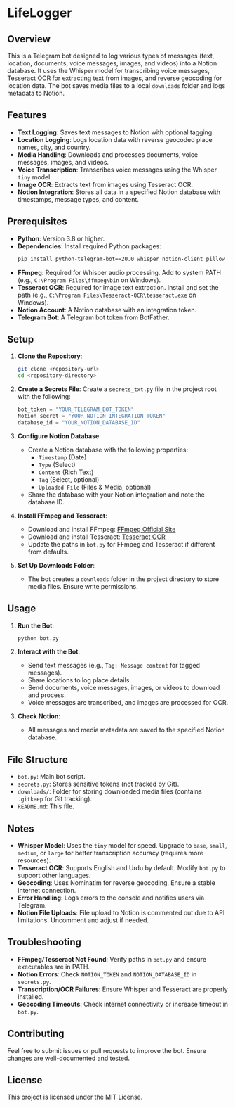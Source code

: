 ﻿# LifeLogger

## Overview
This is a Telegram bot designed to log various types of messages (text, location, documents, voice messages, images, and videos) into a Notion database. It uses the Whisper model for transcribing voice messages, Tesseract OCR for extracting text from images, and reverse geocoding for location data. The bot saves media files to a local `downloads` folder and logs metadata to Notion.

## Features
- **Text Logging**: Saves text messages to Notion with optional tagging.
- **Location Logging**: Logs location data with reverse geocoded place names, city, and country.
- **Media Handling**: Downloads and processes documents, voice messages, images, and videos.
- **Voice Transcription**: Transcribes voice messages using the Whisper `tiny` model.
- **Image OCR**: Extracts text from images using Tesseract OCR.
- **Notion Integration**: Stores all data in a specified Notion database with timestamps, message types, and content.

## Prerequisites
- **Python**: Version 3.8 or higher.
- **Dependencies**: Install required Python packages:
  ```bash
  pip install python-telegram-bot==20.0 whisper notion-client pillow pytesseract opencv-python numpy geopy
  ```
- **FFmpeg**: Required for Whisper audio processing. Add to system PATH (e.g., `C:\Program Files\ffmpeg\bin` on Windows).
- **Tesseract OCR**: Required for image text extraction. Install and set the path (e.g., `C:\Program Files\Tesseract-OCR\tesseract.exe` on Windows).
- **Notion Account**: A Notion database with an integration token.
- **Telegram Bot**: A Telegram bot token from BotFather.

## Setup
1. **Clone the Repository**:
   ```bash
   git clone <repository-url>
   cd <repository-directory>
   ```

2. **Create a Secrets File**:
   Create a `secrets_txt.py` file in the project root with the following:
   ```python
   bot_token = "YOUR_TELEGRAM_BOT_TOKEN"
   Notion_secret = "YOUR_NOTION_INTEGRATION_TOKEN"
   database_id = "YOUR_NOTION_DATABASE_ID"
   ```

3. **Configure Notion Database**:
   - Create a Notion database with the following properties:
     - `Timestamp` (Date)
     - `Type` (Select)
     - `Content` (Rich Text)
     - `Tag` (Select, optional)
     - `Uploaded File` (Files & Media, optional)
   - Share the database with your Notion integration and note the database ID.

4. **Install FFmpeg and Tesseract**:
   - Download and install FFmpeg: [FFmpeg Official Site](https://ffmpeg.org/download.html)
   - Download and install Tesseract: [Tesseract OCR](https://github.com/tesseract-ocr/tesseract)
   - Update the paths in `bot.py` for FFmpeg and Tesseract if different from defaults.

5. **Set Up Downloads Folder**:
   - The bot creates a `downloads` folder in the project directory to store media files. Ensure write permissions.

## Usage
1. **Run the Bot**:
   ```bash
   python bot.py
   ```
2. **Interact with the Bot**:
   - Send text messages (e.g., `Tag: Message content` for tagged messages).
   - Share locations to log place details.
   - Send documents, voice messages, images, or videos to download and process.
   - Voice messages are transcribed, and images are processed for OCR.

3. **Check Notion**:
   - All messages and media metadata are saved to the specified Notion database.

## File Structure
- `bot.py`: Main bot script.
- `secrets.py`: Stores sensitive tokens (not tracked by Git).
- `downloads/`: Folder for storing downloaded media files (contains `.gitkeep` for Git tracking).
- `README.md`: This file.

## Notes
- **Whisper Model**: Uses the `tiny` model for speed. Upgrade to `base`, `small`, `medium`, or `large` for better transcription accuracy (requires more resources).
- **Tesseract OCR**: Supports English and Urdu by default. Modify `bot.py` to support other languages.
- **Geocoding**: Uses Nominatim for reverse geocoding. Ensure a stable internet connection.
- **Error Handling**: Logs errors to the console and notifies users via Telegram.
- **Notion File Uploads**: File upload to Notion is commented out due to API limitations. Uncomment and adjust if needed.

## Troubleshooting
- **FFmpeg/Tesseract Not Found**: Verify paths in `bot.py` and ensure executables are in PATH.
- **Notion Errors**: Check `NOTION_TOKEN` and `NOTION_DATABASE_ID` in `secrets.py`.
- **Transcription/OCR Failures**: Ensure Whisper and Tesseract are properly installed.
- **Geocoding Timeouts**: Check internet connectivity or increase timeout in `bot.py`.

## Contributing
Feel free to submit issues or pull requests to improve the bot. Ensure changes are well-documented and tested.

## License
This project is licensed under the MIT License.
